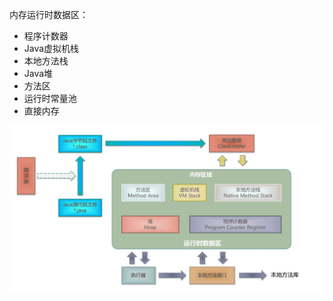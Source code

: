   内存运行时数据区：

- 程序计数器
- Java虚拟机栈
- 本地方法栈
- Java堆
- 方法区
- 运行时常量池
- 直接内存

![Java虚拟机运行时数据区](../images/Java虚拟机运行时数据区.png)